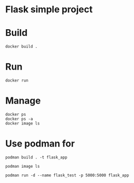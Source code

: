 # Flask simple project

# Build
```
docker build .
```

# Run
```
docker run 
```

# Manage
```
docker ps
docker ps -a
docker image ls
```


# Use podman for 


```
podman build . -t flask_app
```

```
podman image ls
```

```
podman run -d --name flask_test -p 5000:5000 flask_app
```
